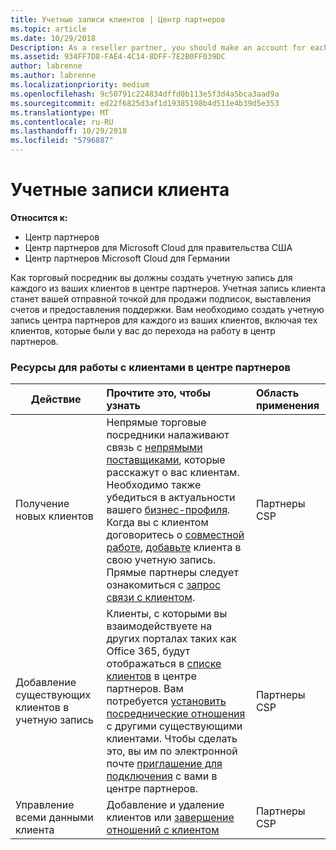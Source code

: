 ```yaml
---
title: Учетные записи клиентов | Центр партнеров
ms.topic: article
ms.date: 10/29/2018
Description: As a reseller partner, you should make an account for each of your customers in Partner Center. The customer account will be your starting point for selling subscriptions, billing, and providing support.
ms.assetid: 934FF7D8-FAE4-4C14-8DFF-7E2B0FF039DC
author: labrenne
ms.author: labrenne
ms.localizationpriority: medium
ms.openlocfilehash: 9c50791c224834dffd0b113e5f3d4a5bca3aad9a
ms.sourcegitcommit: ed22f6825d3af1d19385198b4d511e4b39d5e353
ms.translationtype: MT
ms.contentlocale: ru-RU
ms.lasthandoff: 10/29/2018
ms.locfileid: "5796887"
---
```

# <a name="customer-accounts"></a>Учетные записи клиента

**Относится к:**

-  Центр партнеров
-  Центр партнеров для Microsoft Cloud для правительства США
-  Центр партнеров Microsoft Cloud для Германии

Как торговый посредник вы должны создать учетную запись для каждого из ваших клиентов в центре партнеров. Учетная запись клиента станет вашей отправной точкой для продажи подписок, выставления счетов и предоставления поддержки. Вам необходимо создать учетную запись центра партнеров для каждого из ваших клиентов, включая тех клиентов, которые были у вас до перехода на работу в центр партнеров.

### <a name="resources-for-working-with-your-customers-on-the-partner-center"></a>Ресурсы для работы с клиентами в центре партнеров

|**Действие**   |**Прочтите это, чтобы узнать**   |**Область применения**|
|-----------------|:----------------------------|:--------------|
|Получение новых клиентов|Непрямые торговые посредники налаживают связь с [непрямыми поставщиками](indirect-reseller-tasks-in-partner-center.md), которые расскажут о вас клиентам. Необходимо также убедиться в актуальности вашего [бизнес-профиля](create-a-marketing-profile.md). Когда вы с клиентом договоритесь о [совместной работе](responding-to-referrals.md), [добавьте](add-a-new-customer.md) клиента в свою учетную запись. Прямые партнеры следует ознакомиться с [запрос связи с клиентом](request-a-relationship-with-a-customer.md).|Партнеры CSP|
|Добавление существующих клиентов в учетную запись   | Клиенты, с которыми вы взаимодействуете на других порталах таких как Office 365, будут отображаться в [списке клиентов](see-your-customer-list.md) в центре партнеров. Вам потребуется [установить посреднические отношения](indirect-reseller-tasks-in-partner-center.md) с другими существующими клиентами. Чтобы сделать это, вы им по электронной почте [приглашение для подключения](responding-to-referrals.md) с вами в центре партнеров.   | Партнеры CSP   |
|Управление всеми данными клиента   | Добавление и удаление клиентов или [завершение отношений с клиентом](remove-a-relationship.md)|   Партнеры CSP |